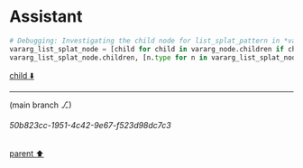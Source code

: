 # Assistant

```python
# Debugging: Investigating the child node for list_splat_pattern in *vararg to see why name is not being captured
vararg_list_splat_node = [child for child in vararg_node.children if child.type == 'list_splat_pattern'][0]
vararg_list_splat_node.children, [n.type for n in vararg_list_splat_node.children]
```

[child ⬇️](#50b823cc-1951-4c42-9e67-f523d98dc7c3)

---

(main branch ⎇)
###### 50b823cc-1951-4c42-9e67-f523d98dc7c3
[parent ⬆️](#9a1141b0-2f51-480e-811b-b77947566fc6)
